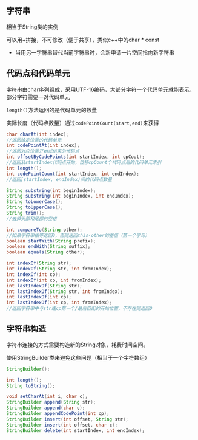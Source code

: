 ## 字符串

相当于String类的实例

可以用+拼接，不可修改（便于共享），类似c++中的char * const

- 当用另一字符串替代当前字符串时，会新申请一片空间指向新字符串





## 代码点和代码单元

字符串由char序列组成，采用UTF-16编码，大部分字符一个代码单元就能表示，部分字符需要一对代码单元

`length()`方法返回的是代码单元的数量

实际长度（代码点数量）通过`codePointCount(start,end)`来获得

```java
char charAt(int index);
//返回给定位置的代码单元
int codePointAt(int index);
//返回对应位置开始或结束的代码点
int offsetByCodePoints(int startIndex, int cpCout);
//返回从startIndex代码点开始，位移cpCount个代码点后的代码单元索引
int length();
int codePointCount(int startIndex, int endIndex);
//返回[startIndex, endIndex)间的代码点数量

String substring(int beginIndex);
String substring(int beginIndex, int endIndex);
String toLowerCase();
String toUpperCase();
String trim();
//去掉头部和尾部的空格

int compareTo(String other);
//如果字符串相等返回0，否则返回this-other的差值（第一个字母）
boolean startWith(String prefix);
boolean endWith(String suffix);
boolean equals(String other);

int indexOf(String str);
int indexOf(String str, int fromIndex);
int indexOf(int cp);
int indexOf(int cp, int fromIndex);
int lastIndexOf(String str);
int lastIndexOf(String str, int fromIndex);
int lastIndexOf(int cp);
int lastIndexOf(int cp, int fromIndex);
//返回字符串中与str或cp第一个/最后匹配的开始位置，不存在则返回0
```



## 字符串构造

字符串连接的方式需要构造新的String对象，耗费时间空间。

使用StringBuilder类来避免这些问题（相当于一个字符数组）

```java
StringBuilder();

int length();
String toString();

void setCharAt(int i, char c);
StringBuilder append(String str);
StringBuilder append(char c);
StringBuilder appendCodePoint(int cp);
StringBuilder insert(int offset, String str);
StringBuilder insert(int offset, char c);
StringBuilder delete(int startIndex, int endIndex);
```



